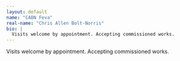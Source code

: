 ```yaml
---
layout: default
name: "CABN Feva"
real-name: "Chris Allen Bolt-Norris"
bio: |
  Visits welcome by appointment. Accepting commissioned works.
---
```

Visits welcome by appointment. Accepting commissioned works.
